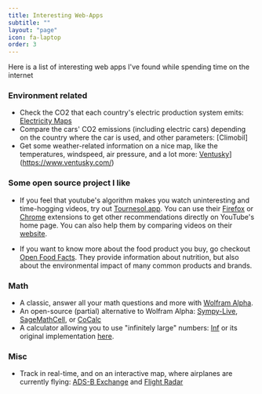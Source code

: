 ```yaml
---
title: Interesting Web-Apps
subtitle: "" 
layout: "page"
icon: fa-laptop
order: 3
---
```



Here is a list of interesting web apps I've found while spending time on the internet

### Environment related

- Check the CO2 that each country's electric production system emits: [Electricity Maps](https://app.electricitymaps.com/map)
- Compare the cars' CO2 emissions (including electric cars) depending on the country where the car is used, and other parameters: [Climobil]
- Get some weather-related information on a nice map, like the temperatures, windspeed, air pressure, and a lot more: [Ventusky](https://www.ventusky.com/)](https://www.ventusky.com/)

### Some open source project I like

- If you feel that youtube's algorithm makes you watch uninteresting and time-hogging videos, try out [Tournesol.app](https://tournesol.app/). You can use their [Firefox](https://addons.mozilla.org/en-US/firefox/addon/tournesol-extension/) or [Chrome](https://chrome.google.com/webstore/detail/tournesol-extension/nidimbejmadpggdgooppinedbggeacla) extensions to get other recommendations directly on YouTube's home page. You can also help them by comparing videos on their [website](https://tournesol.app/).

- If you want to know more about the food product you buy, go checkout [Open Food Facts](https://world.openfoodfacts.org/). They provide information about nutrition, but also about the environmental impact of many common products and brands. 

### Math

- A classic, answer all your math questions and more with [Wolfram Alpha](https://www.wolframalpha.com/).
- An open-source (partial) alternative to Wolfram Alpha: [Sympy-Live](https://live.sympy.org/), [SageMathCell](https://sagecell.sagemath.org/), or [CoCalc](https://cocalc.com/)
- A calculator allowing you to use "infinitely large" numbers: [Inf](https://jrmy-rbr.github.io/inf/) or its original implementation [here](https://www.lightandmatter.com/calc/inf/).

### Misc

- Track in real-time, and on an interactive map, where airplanes are currently flying: [ADS-B Exchange](https://globe.adsbexchange.com/) and [Flight Radar](https://www.flightradar24.com/)